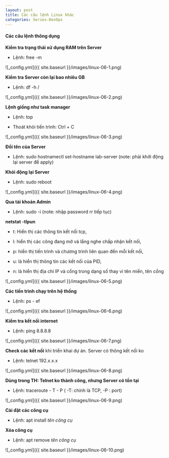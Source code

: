 ```yaml
---
layout: post
title: Các câu lệnh Linux khác
categories: Series-DevOps
---
```


####  Các câu lệnh thông dụng


**Kiểm tra trạng thái xử dụng RAM trên Server**

- Lệnh: free -m 

![_config.yml]({{ site.baseurl }}/images/linux-06-1.png)

**Kiểm tra Server còn lại bao nhiêu GB**

- Lệnh: df -h /

![_config.yml]({{ site.baseurl }}/images/linux-06-2.png)

**Lệnh giống như task manager**

- Lệnh: top

- Thoát khỏi tiến trình: Ctrl + C

![_config.yml]({{ site.baseurl }}/images/linux-06-3.png)

**Đổi tên của Server**

- Lệnh: sudo hostnamectl set-hostname lab-server (note: phải khởi động lại server để apply)

**Khỏi động lại Server**

- Lệnh: sudo reboot

![_config.yml]({{ site.baseurl }}/images/linux-06-4.png)

**Qua tài khoản Admin**

- Lệnh: sudo -i (note: nhập password rr tiếp tục)

**netstat -tlpun**

- t: Hiển thị các thông tin kết nối tcp,

- l: hiển thị các công đang mở và lắng nghe chấp nhận kết nối,
 
 - p: hiển thị tiến trình và chương trình liên quan đến mỗi kết nối, 

 - u: là hiển thị thông tin các kết nối của PID, 

 - n: là hiển thị địa chỉ IP và cổng trong dạng số thay vì tên miền, tên cổng

![_config.yml]({{ site.baseurl }}/images/linux-06-5.png)

**Các tiến trình chạy trên hệ thống**

- Lệnh: ps - ef

![_config.yml]({{ site.baseurl }}/images/linux-06-6.png)


**Kiểm tra kết nối internet**

- Lệnh: ping 8.8.8.8

![_config.yml]({{ site.baseurl }}/images/linux-06-7.png)

**Check các kết nối** khi triển khai dự án. Server có thông kết nối ko 

- Lệnh: telnet 192.x.x.x

![_config.yml]({{ site.baseurl }}/images/linux-06-8.png)

**Dùng trong TH: Telnet ko thành công, nhưng Server có tồn tại**

- Lệnh: traceroute - T - P  ( -T: chính là TCP, -P : port)

![_config.yml]({{ site.baseurl }}/images/linux-06-9.png)


**Cài đặt các công cụ**

- Lệnh: apt install *tên công cụ*

**Xóa công cụ**

- Lệnh: apt remove *tên công cụ*

![_config.yml]({{ site.baseurl }}/images/linux-06-10.png)